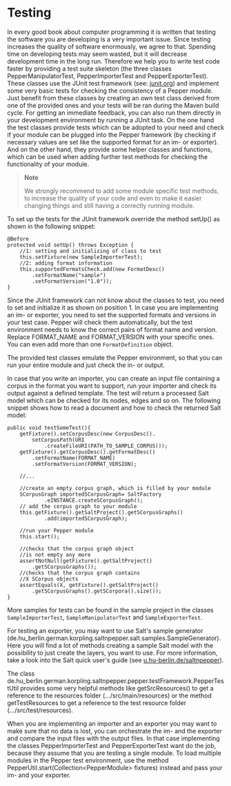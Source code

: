 Testing 
========

In every good book about computer programming it is written that testing the software you are developing is a very important issue. Since testing increases the quality of software enormously, we agree to that. Spending time on developing tests may seem wasted, but it will decrease development time in the long run. Therefore we help you to write test code faster by providing a test suite skeleton (the three classes PepperManipulatorTest, PepperImporterTest and PepperExporterTest). These classes use the JUnit test framework (see: [junit.org](junit.org)) and implement some very basic tests for checking the consistency of a Pepper module. Just benefit from these classes by creating an own test class derived from one of the provided ones and your tests will be ran during the Maven build cycle. For getting an immediate feedback, you can also run them directly in your development environment by running a JUnit task. On the one hand the test classes provide tests which can be adopted to your need and check if your module can be plugged into the Pepper framework (by checking if necessary values are set like the supported format for an im- or exporter). And on the other hand, they provide some helper classes and functions, which can be used when adding further test methods for checking the functionality of your module.

> **Note**
>
> We strongly recommend to add some module specific test methods, to increase the quality of your code and even to make it easier changing things and still having a correctly running module.

To set up the tests for the JUnit framework override the method setUp() as shown in the following snippet:

    @Before
    protected void setUp() throws Exception {
        //1: setting and initializing of class to test
        this.setFixture(new SampleImporterTest);
        //2: adding format information
        this.supportedFormatsCheck.add(new FormatDesc()
            .setFormatName("sample")
            .setFormatVersion("1.0"));
    }                

Since the JUnit framework can not know about the classes to test, you need to set and initialize it as shown on position 1. In case you are implementing an im- or exporter, you need to set the supported formats and versions in your test case. Pepper will check them automatically, but the test environment needs to know the correct pairs of format name and version. Replace FORMAT\_NAME and FORMAT\_VERSION with your specific ones. You can even add more than one `FormatDefinition` object.

The provided test classes emulate the Pepper environment, so that you can run your entire module and just check the in- or output.

In case that you write an importer, you can create an input file containing a corpus in the format you want to support, run your importer and check its output against a defined template. The test will return a processed Salt model which can be checked for its nodes, edges and so on. The following snippet shows how to read a document and how to check the returned Salt model:

    public void testSomeTest(){
        getFixture().setCorpusDesc(new CorpusDesc().
            setCorpusPath(URI
                .createFileURI(PATH_TO_SAMPLE_CORPUS)));
        getFixture().getCorpusDesc().getFormatDesc()
            .setFormatName(FORMAT_NAME)
            .setFormatVersion(FORMAT_VERSION);
        
        //...
        
        //create an empty corpus graph, which is filled by your module 
        SCorpusGraph importedSCorpusGraph= SaltFactory
                .eINSTANCE.createSCorpusGraph();
        // add the corpus graph to your module
        this.getFixture().getSaltProject().getSCorpusGraphs()
                .add(importedSCorpusGraph);
        
        //run your Pepper module
        this.start();
        
        //checks that the corpus graph object 
        //is not empty any more
        assertNotNull(getFixture().getSaltProject()
            .getSCorpusGraphs());
        //checks that the corpus graph contains 
        //X SCorpus objects
        assertEquals(X, getFixture().getSaltProject()
            .getSCorpusGraphs().getSCorpora().size());
    }

More samples for tests can be found in the sample project in the classes `SampleImporterTest`, `SampleManipulatorTest` and `SampleExporterTest`.

For testing an exporter, you may want to use Salt's sample generator (de.hu\_berlin.german.korpling.saltnpepper.salt.samples.SampleGenerator). Here you will find a lot of methods creating a sample Salt model with the possibility to just create the layers, you want to use. For more information, take a look into the Salt quick user's guide (see [u.hu-berlin.de/saltnpepper](u.hu-berlin.de/saltnpepper)).

The class de.hu\_berlin.german.korpling.saltnpepper.pepper.testFramework.PepperTestUtil provides some very helpful methods like getSrcResources() to get a reference to the resources folder (.../src/main/resources) or the method getTestResources to get a reference to the test resource folder (.../src/test/resources).

When you are implementing an importer and an exporter you may want to make sure that no data is lost, you can orchestrate the im- and the exporter and compare the input files with the output files. In that case implementing the classes PepperImporterTest and PepperExporterTest want do the job, because they assume that you are testing a single module. To load multiple modules in the Pepper test environment, use the method PepperUtil.start(Collection\<PepperModule\> fixtures) instead and pass your im- and your exporter.
